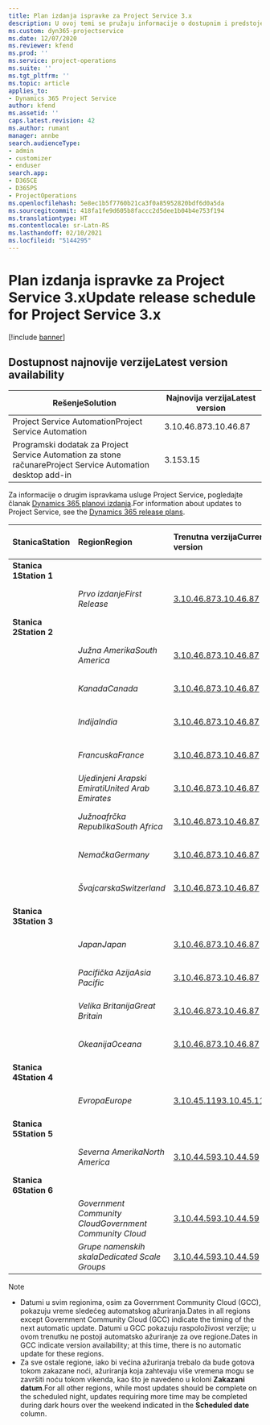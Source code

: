 ```yaml
---
title: Plan izdanja ispravke za Project Service 3.x
description: U ovoj temi se pružaju informacije o dostupnim i predstojećim izdanjima usluge Dynamics 365 Project Service Automation.
ms.custom: dyn365-projectservice
ms.date: 12/07/2020
ms.reviewer: kfend
ms.prod: ''
ms.service: project-operations
ms.suite: ''
ms.tgt_pltfrm: ''
ms.topic: article
applies_to:
- Dynamics 365 Project Service
author: kfend
ms.assetid: ''
caps.latest.revision: 42
ms.author: rumant
manager: annbe
search.audienceType:
- admin
- customizer
- enduser
search.app:
- D365CE
- D365PS
- ProjectOperations
ms.openlocfilehash: 5e8ec1b5f7760b21ca3f0a85952820bdf6d0a5da
ms.sourcegitcommit: 418fa1fe9d605b8faccc2d5dee1b04b4e753f194
ms.translationtype: HT
ms.contentlocale: sr-Latn-RS
ms.lasthandoff: 02/10/2021
ms.locfileid: "5144295"
---
```

# <a name="update-release-schedule-for-project-service-3x"></a><span data-ttu-id="869b2-103">Plan izdanja ispravke za Project Service 3.x</span><span class="sxs-lookup"><span data-stu-id="869b2-103">Update release schedule for Project Service 3.x</span></span>

[!include [banner](../includes/psa-now-project-operations.md)]

## <a name="latest-version-availability"></a><span data-ttu-id="869b2-104">Dostupnost najnovije verzije</span><span class="sxs-lookup"><span data-stu-id="869b2-104">Latest version availability</span></span>

| <span data-ttu-id="869b2-105">Rešenje</span><span class="sxs-lookup"><span data-stu-id="869b2-105">Solution</span></span>  | <span data-ttu-id="869b2-106">Najnovija verzija</span><span class="sxs-lookup"><span data-stu-id="869b2-106">Latest version</span></span> |
|-------|----|
| <span data-ttu-id="869b2-107">Project Service Automation</span><span class="sxs-lookup"><span data-stu-id="869b2-107">Project Service Automation</span></span>    | <span data-ttu-id="869b2-108">3.10.46.87</span><span class="sxs-lookup"><span data-stu-id="869b2-108">3.10.46.87</span></span> |
| <span data-ttu-id="869b2-109">Programski dodatak za Project Service Automation za stone računare</span><span class="sxs-lookup"><span data-stu-id="869b2-109">Project Service Automation desktop add-in</span></span>                | <span data-ttu-id="869b2-110">3.15</span><span class="sxs-lookup"><span data-stu-id="869b2-110">3.15</span></span>          |

<span data-ttu-id="869b2-111">Za informacije o drugim ispravkama usluge Project Service, pogledajte članak [Dynamics 365 planovi izdanja](https://docs.microsoft.com/dynamics365/release-plans/).</span><span class="sxs-lookup"><span data-stu-id="869b2-111">For information about updates to Project Service, see the [Dynamics 365 release plans](https://docs.microsoft.com/dynamics365/release-plans/).</span></span> 

| <span data-ttu-id="869b2-112">Stanica</span><span class="sxs-lookup"><span data-stu-id="869b2-112">Station</span></span>  | <span data-ttu-id="869b2-113">Region</span><span class="sxs-lookup"><span data-stu-id="869b2-113">Region</span></span> | <span data-ttu-id="869b2-114">Trenutna verzija</span><span class="sxs-lookup"><span data-stu-id="869b2-114">Current version</span></span> | <span data-ttu-id="869b2-115">Sledeća verzija</span><span class="sxs-lookup"><span data-stu-id="869b2-115">Next version</span></span> |  <span data-ttu-id="869b2-116">Planirani datum</span><span class="sxs-lookup"><span data-stu-id="869b2-116">Scheduled date</span></span>
| :---   | :---   | :---   | :---   |:---   |         
|<span data-ttu-id="869b2-117"><strong>Stanica 1</strong></span><span class="sxs-lookup"><span data-stu-id="869b2-117"><strong>Station 1</strong></span></span> | |  |  | |
| | <span data-ttu-id="869b2-118"><i>Prvo izdanje</i></span><span class="sxs-lookup"><span data-stu-id="869b2-118"><i>First Release</i></span></span> | [<span data-ttu-id="869b2-119">3.10.46.87</span><span class="sxs-lookup"><span data-stu-id="869b2-119">3.10.46.87</span></span>](whats-new-ur-28-5.md) | <span data-ttu-id="869b2-120">TBD</span><span class="sxs-lookup"><span data-stu-id="869b2-120">TBD</span></span> | <span data-ttu-id="869b2-121">19. februar 2021.</span><span class="sxs-lookup"><span data-stu-id="869b2-121">February 19, 2021</span></span>
|<span data-ttu-id="869b2-122"><strong>Stanica 2</strong></span><span class="sxs-lookup"><span data-stu-id="869b2-122"><strong>Station 2</strong></span></span> | |  |  | |
| | <span data-ttu-id="869b2-123"><i>Južna Amerika</i></span><span class="sxs-lookup"><span data-stu-id="869b2-123"><i>South America</i></span></span> | [<span data-ttu-id="869b2-124">3.10.46.87</span><span class="sxs-lookup"><span data-stu-id="869b2-124">3.10.46.87</span></span>](whats-new-ur-28-5.md) | <span data-ttu-id="869b2-125">TBD</span><span class="sxs-lookup"><span data-stu-id="869b2-125">TBD</span></span> | <span data-ttu-id="869b2-126">26. februar 2021.</span><span class="sxs-lookup"><span data-stu-id="869b2-126">February 26, 2021</span></span>
| | <span data-ttu-id="869b2-127"><i>Kanada</i></span><span class="sxs-lookup"><span data-stu-id="869b2-127"><i>Canada</i></span></span> | [<span data-ttu-id="869b2-128">3.10.46.87</span><span class="sxs-lookup"><span data-stu-id="869b2-128">3.10.46.87</span></span>](whats-new-ur-28-5.md) | <span data-ttu-id="869b2-129">TBD</span><span class="sxs-lookup"><span data-stu-id="869b2-129">TBD</span></span> | <span data-ttu-id="869b2-130">26. februar 2021.</span><span class="sxs-lookup"><span data-stu-id="869b2-130">February 26, 2021</span></span>
| | <span data-ttu-id="869b2-131"><i>Indija</i></span><span class="sxs-lookup"><span data-stu-id="869b2-131"><i>India</i></span></span> | [<span data-ttu-id="869b2-132">3.10.46.87</span><span class="sxs-lookup"><span data-stu-id="869b2-132">3.10.46.87</span></span>](whats-new-ur-28-5.md) | <span data-ttu-id="869b2-133">TBD</span><span class="sxs-lookup"><span data-stu-id="869b2-133">TBD</span></span> | <span data-ttu-id="869b2-134">26. februar 2021.</span><span class="sxs-lookup"><span data-stu-id="869b2-134">February 26, 2021</span></span>
| | <span data-ttu-id="869b2-135"><i>Francuska</i></span><span class="sxs-lookup"><span data-stu-id="869b2-135"><i>France</i></span></span> | [<span data-ttu-id="869b2-136">3.10.46.87</span><span class="sxs-lookup"><span data-stu-id="869b2-136">3.10.46.87</span></span>](whats-new-ur-28-5.md) | <span data-ttu-id="869b2-137">TBD</span><span class="sxs-lookup"><span data-stu-id="869b2-137">TBD</span></span> | <span data-ttu-id="869b2-138">26. februar 2021.</span><span class="sxs-lookup"><span data-stu-id="869b2-138">February 26, 2021</span></span>
| | <span data-ttu-id="869b2-139"><i>Ujedinjeni Arapski Emirati</i></span><span class="sxs-lookup"><span data-stu-id="869b2-139"><i>United Arab Emirates</i></span></span> | [<span data-ttu-id="869b2-140">3.10.46.87</span><span class="sxs-lookup"><span data-stu-id="869b2-140">3.10.46.87</span></span>](whats-new-ur-28-5.md) | <span data-ttu-id="869b2-141">TBD</span><span class="sxs-lookup"><span data-stu-id="869b2-141">TBD</span></span> | <span data-ttu-id="869b2-142">26. februar 2021.</span><span class="sxs-lookup"><span data-stu-id="869b2-142">February 26, 2021</span></span>
| | <span data-ttu-id="869b2-143"><i>Južnoafrčka Republika</i></span><span class="sxs-lookup"><span data-stu-id="869b2-143"><i>South Africa</i></span></span> | [<span data-ttu-id="869b2-144">3.10.46.87</span><span class="sxs-lookup"><span data-stu-id="869b2-144">3.10.46.87</span></span>](whats-new-ur-28-5.md) | <span data-ttu-id="869b2-145">TBD</span><span class="sxs-lookup"><span data-stu-id="869b2-145">TBD</span></span> | <span data-ttu-id="869b2-146">26. februar 2021.</span><span class="sxs-lookup"><span data-stu-id="869b2-146">February 26, 2021</span></span>
| | <span data-ttu-id="869b2-147"><i>Nemačka</i></span><span class="sxs-lookup"><span data-stu-id="869b2-147"><i>Germany</i></span></span> | [<span data-ttu-id="869b2-148">3.10.46.87</span><span class="sxs-lookup"><span data-stu-id="869b2-148">3.10.46.87</span></span>](whats-new-ur-28-5.md) | <span data-ttu-id="869b2-149">TBD</span><span class="sxs-lookup"><span data-stu-id="869b2-149">TBD</span></span> | <span data-ttu-id="869b2-150">26. februar 2021.</span><span class="sxs-lookup"><span data-stu-id="869b2-150">February 26, 2021</span></span>
| | <span data-ttu-id="869b2-151"><i>Švajcarska</i></span><span class="sxs-lookup"><span data-stu-id="869b2-151"><i>Switzerland</i></span></span> | [<span data-ttu-id="869b2-152">3.10.46.87</span><span class="sxs-lookup"><span data-stu-id="869b2-152">3.10.46.87</span></span>](whats-new-ur-28-5.md) | <span data-ttu-id="869b2-153">TBD</span><span class="sxs-lookup"><span data-stu-id="869b2-153">TBD</span></span> | <span data-ttu-id="869b2-154">26. februar 2021.</span><span class="sxs-lookup"><span data-stu-id="869b2-154">February 26, 2021</span></span>
|<span data-ttu-id="869b2-155"><strong>Stanica 3</strong></span><span class="sxs-lookup"><span data-stu-id="869b2-155"><strong>Station 3</strong></span></span> | |  |  | |
| | <span data-ttu-id="869b2-156"><i>Japan</i></span><span class="sxs-lookup"><span data-stu-id="869b2-156"><i>Japan</i></span></span> | [<span data-ttu-id="869b2-157">3.10.46.87</span><span class="sxs-lookup"><span data-stu-id="869b2-157">3.10.46.87</span></span>](whats-new-ur-28-5.md) | <span data-ttu-id="869b2-158">TBD</span><span class="sxs-lookup"><span data-stu-id="869b2-158">TBD</span></span> | <span data-ttu-id="869b2-159">05. mart 2021.</span><span class="sxs-lookup"><span data-stu-id="869b2-159">March 05, 2021</span></span>
| | <span data-ttu-id="869b2-160"><i>Pacifička Azija</i></span><span class="sxs-lookup"><span data-stu-id="869b2-160"><i>Asia Pacific</i></span></span> | [<span data-ttu-id="869b2-161">3.10.46.87</span><span class="sxs-lookup"><span data-stu-id="869b2-161">3.10.46.87</span></span>](whats-new-ur-28-5.md) | <span data-ttu-id="869b2-162">TBD</span><span class="sxs-lookup"><span data-stu-id="869b2-162">TBD</span></span> | <span data-ttu-id="869b2-163">05. mart 2021.</span><span class="sxs-lookup"><span data-stu-id="869b2-163">March 05, 2021</span></span>
| | <span data-ttu-id="869b2-164"><i>Velika Britanija</i></span><span class="sxs-lookup"><span data-stu-id="869b2-164"><i>Great Britain</i></span></span> | [<span data-ttu-id="869b2-165">3.10.46.87</span><span class="sxs-lookup"><span data-stu-id="869b2-165">3.10.46.87</span></span>](whats-new-ur-28-5.md) | <span data-ttu-id="869b2-166">TBD</span><span class="sxs-lookup"><span data-stu-id="869b2-166">TBD</span></span> | <span data-ttu-id="869b2-167">05. mart 2021.</span><span class="sxs-lookup"><span data-stu-id="869b2-167">March 05, 2021</span></span>
| | <span data-ttu-id="869b2-168"><i>Okeanija</i></span><span class="sxs-lookup"><span data-stu-id="869b2-168"><i>Oceana</i></span></span> | [<span data-ttu-id="869b2-169">3.10.46.87</span><span class="sxs-lookup"><span data-stu-id="869b2-169">3.10.46.87</span></span>](whats-new-ur-28-5.md) | <span data-ttu-id="869b2-170">TBD</span><span class="sxs-lookup"><span data-stu-id="869b2-170">TBD</span></span> | <span data-ttu-id="869b2-171">05. mart 2021.</span><span class="sxs-lookup"><span data-stu-id="869b2-171">March 05, 2021</span></span>
|<span data-ttu-id="869b2-172"><strong>Stanica 4</strong></span><span class="sxs-lookup"><span data-stu-id="869b2-172"><strong>Station 4</strong></span></span> | |  |  | |
| | <span data-ttu-id="869b2-173"><i>Evropa</i></span><span class="sxs-lookup"><span data-stu-id="869b2-173"><i>Europe</i></span></span> | [<span data-ttu-id="869b2-174">3.10.45.119</span><span class="sxs-lookup"><span data-stu-id="869b2-174">3.10.45.119</span></span>](whats-new-ur-27-5.md) | [<span data-ttu-id="869b2-175">3.10.46.87</span><span class="sxs-lookup"><span data-stu-id="869b2-175">3.10.46.87</span></span>](whats-new-ur-28-5.md) | <span data-ttu-id="869b2-176">19. februar 2021.</span><span class="sxs-lookup"><span data-stu-id="869b2-176">February 19, 2021</span></span>
|<span data-ttu-id="869b2-177"><strong>Stanica 5</strong></span><span class="sxs-lookup"><span data-stu-id="869b2-177"><strong>Station 5</strong></span></span> | |  |  | |
| | <span data-ttu-id="869b2-178"><i>Severna Amerika</i></span><span class="sxs-lookup"><span data-stu-id="869b2-178"><i>North America</i></span></span> | [<span data-ttu-id="869b2-179">3.10.44.59</span><span class="sxs-lookup"><span data-stu-id="869b2-179">3.10.44.59</span></span>](whats-new-ur-26.md) | [<span data-ttu-id="869b2-180">3.10.45.119</span><span class="sxs-lookup"><span data-stu-id="869b2-180">3.10.45.119</span></span>](whats-new-ur-27-5.md) | <span data-ttu-id="869b2-181">12. februar 2021.</span><span class="sxs-lookup"><span data-stu-id="869b2-181">February 12, 2021</span></span>
|<span data-ttu-id="869b2-182"><strong>Stanica 6</strong></span><span class="sxs-lookup"><span data-stu-id="869b2-182"><strong>Station 6</strong></span></span> | |  |  | |
| | <span data-ttu-id="869b2-183"><i>Government Community Cloud</i></span><span class="sxs-lookup"><span data-stu-id="869b2-183"><i>Government Community Cloud</i></span></span> | [<span data-ttu-id="869b2-184">3.10.44.59</span><span class="sxs-lookup"><span data-stu-id="869b2-184">3.10.44.59</span></span>](whats-new-ur-26.md) | [<span data-ttu-id="869b2-185">3.10.45.119</span><span class="sxs-lookup"><span data-stu-id="869b2-185">3.10.45.119</span></span>](whats-new-ur-27-5.md) | <span data-ttu-id="869b2-186">12. februar 2021.</span><span class="sxs-lookup"><span data-stu-id="869b2-186">February 12, 2021</span></span>
| | <span data-ttu-id="869b2-187"><i>Grupe namenskih skala</i></span><span class="sxs-lookup"><span data-stu-id="869b2-187"><i>Dedicated Scale Groups</i></span></span> | [<span data-ttu-id="869b2-188">3.10.44.59</span><span class="sxs-lookup"><span data-stu-id="869b2-188">3.10.44.59</span></span>](whats-new-ur-26.md) | [<span data-ttu-id="869b2-189">3.10.45.119</span><span class="sxs-lookup"><span data-stu-id="869b2-189">3.10.45.119</span></span>](whats-new-ur-27-5.md) | <span data-ttu-id="869b2-190">19. februar 2021.</span><span class="sxs-lookup"><span data-stu-id="869b2-190">February 19, 2021</span></span>

>[!Note]
> - <span data-ttu-id="869b2-191">Datumi u svim regionima, osim za Government Community Cloud (GCC), pokazuju vreme sledećeg automatskog ažuriranja.</span><span class="sxs-lookup"><span data-stu-id="869b2-191">Dates in all regions except Government Community Cloud (GCC) indicate the timing of the next automatic update.</span></span> <span data-ttu-id="869b2-192">Datumi u GCC pokazuju raspoloživost verzije; u ovom trenutku ne postoji automatsko ažuriranje za ove regione.</span><span class="sxs-lookup"><span data-stu-id="869b2-192">Dates in GCC indicate version availability; at this time, there is no automatic update for these regions.</span></span>
> - <span data-ttu-id="869b2-193">Za sve ostale regione, iako bi većina ažuriranja trebalo da bude gotova tokom zakazane noći, ažuriranja koja zahtevaju više vremena mogu se završiti noću tokom vikenda, kao što je navedeno u koloni **Zakazani datum**.</span><span class="sxs-lookup"><span data-stu-id="869b2-193">For all other regions, while most updates should be complete on the scheduled night, updates requiring more time may be completed during dark hours over the weekend indicated in the **Scheduled date** column.</span></span>
